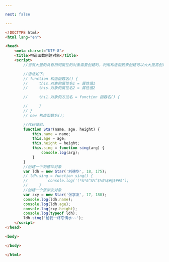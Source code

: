 ```yaml
---

next: false

---
```




<BlogInfo id="229" title="25.构造函数创建对象" author="白日梦想猿" pv=0 read_times=0 pre_cost_time="0分54秒" category="js学习" tag_list="['js学习']" create_time="2020.08.05 13:38:37" update_time="2020.08.05 13:51:11" />

```html
<!DOCTYPE html>
<html lang="en">

<head>
    <meta charset="UTF-8">
    <title>构造函数创建对象</title>
    <script>
        //当有大量的具有相同属性的对象需要创建时，利用构造函数来创建可以大大提高创对象的效率

        //语法如下:
        // function 构造函数名() {
        //     this.对象的属性名1 = 属性值1
        //     this.对象的属性名2 = 属性值2

        //     thi1.对象的方法名 = function 函数名() {

        //     }
        // }
        // new 构造函数名();

        //代码体验:
        function Star(name, age, height) {
            this.name = name;
            this.age = age;
            this.height = height;
            this.sing = function sing(arg) {
                console.log(arg);
            }
        }
        //创建一个刘德华对象
        var ldh = new Star('刘德华', 18, 175);
        // ldh.sing = function sing() {
        //         console.log('(*&*&^&%^$%$%$#@$##$');
        //     }
        //创建一个张学友对象
        var zxy = new Star('张学友', 17, 180);
        console.log(ldh.name);
        console.log(ldh.age);
        console.log(zxy.height);
        console.log(typeof ldh);
        ldh.sing('给我一杯忘情水~~');
    </script>
</head>

<body>

</body>

</html>
```



<ActionBox />

